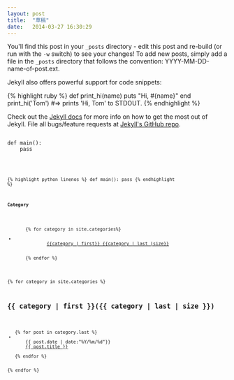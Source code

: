 ```yaml
---
layout: post
title:  "草稿"
date:   2014-03-27 16:30:29
---
```


You'll find this post in your `_posts` directory - edit this post and re-build (or run with the `-w` switch) to see your changes!
To add new posts, simply add a file in the `_posts` directory that follows the convention: YYYY-MM-DD-name-of-post.ext.

Jekyll also offers powerful support for code snippets:

{% highlight ruby %}
def print_hi(name)
  puts "Hi, #{name}"
end
print_hi('Tom')
#=> prints 'Hi, Tom' to STDOUT.
{% endhighlight %}

Check out the [Jekyll docs][jekyll] for more info on how to get the most out of Jekyll. File all bugs/feature requests at [Jekyll's GitHub repo][jekyll-gh].

[jekyll-gh]: https://github.com/mojombo/jekyll
[jekyll]:    http://jekyllrb.com

<pre>
<code class="python">
def main():
    pass
<code>
</pre>

{% highlight python linenos %}
def main():
    pass
{% endhighlight %}

<h4>Category</h4>
<ul>
    {% for category in site.categories%}
        <li>
            <a href="/categories/{{category | first}}" title="view all posts">{{category | first}} {{category | last |size}}</a>
        </li>
    {% endfor %}
</ul>


{% for category in site.categories %}
<h2>{{ category | first }}(<span>{{ category | last | size }}</span>)</h2>
<ul class="arc-list">
{% for post in category.last %}
<li>
    {{ post.date | date:"%Y/%m/%d"}}
    <a href="{{site.baseurl}}/{{ post.url }}">{{ post.title }}</a>
</li>
{% endfor %}
</ul>
{% endfor %}

